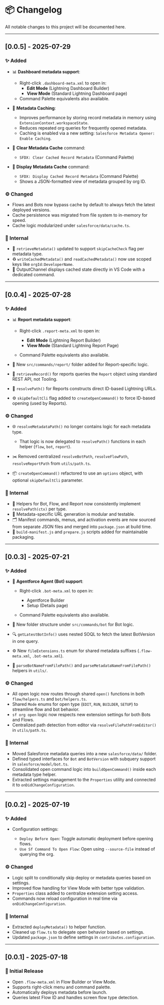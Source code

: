# 📦 Changelog

All notable changes to this project will be documented here.

---

## [0.0.5] - 2025-07-29

### ✨ Added

- 📊 **Dashboard metadata support**:

  - Right-click `.dashboard-meta.xml` to open in:
    - **Edit Mode** (Lightning Dashboard Builder)
    - **View Mode** (Standard Lightning Dashboard page)
  - Command Palette equivalents also available.

- 💾 **Metadata Caching**:

  - Improves performance by storing record metadata in memory using `ExtensionContext.workspaceState`.
  - Reduces repeated org queries for frequently opened metadata.
  - Caching is enabled via a new setting: `Salesforce Metadata Opener: Enable Caching`.

- 🧹 **Clear Metadata Cache** command:

  - `SFDX: Clear Cached Record Metadata` (Command Palette)

- 👀 **Display Metadata Cache** command:
  - `SFDX: Display Cached Record Metadata` (Command Palette)
  - Shows a JSON-formatted view of metadata grouped by org ID.

### ⚙️ Changed

- Flows and Bots now bypass cache by default to always fetch the latest deployed versions.
- Cache persistence was migrated from file system to in-memory for speed.
- Cache logic modularized under `salesforce/data/cache.ts`.

### 🧼 Internal

- 🧠 `retrieveMetadata()` updated to support `skipCacheCheck` flag per metadata type.
- ♻️ `writeCachedMetadata()` and `readCachedMetadata()` now use scoped keys like `orgId:DeveloperName`.
- 🧪 OutputChannel displays cached state directly in VS Code with a dedicated command.

---

## [0.0.4] - 2025-07-28

### ✨ Added

- 📊 **Report metadata support**:

  - Right-click `.report-meta.xml` to open in:

    - **Edit Mode** (Lightning Report Builder)
    - **View Mode** (Standard Lightning Report Page)

  - Command Palette equivalents also available.

- 📁 New `src/commands/report/` folder added for Report-specific logic.
- 🧠 `retrieveRecord()` for reports queries the `Report` object using standard REST API, not Tooling.
- 🔗 `resolvePath()` for Reports constructs direct ID-based Lightning URLs.
- ⚙️ `skipDefaultCli` flag added to `createOpenCommand()` to force ID-based opening (used by Reports).

### ⚙️ Changed

- 🌐 `resolveMetadataPath()` no longer contains logic for each metadata type.

  - That logic is now delegated to `resolvePath()` functions in each helper (`flow`, `bot`, `report`).

- ✂️ Removed centralized `resolveBotPath`, `resolveFlowPath`, `resolveReportPath` from `utils/path.ts`.
- 📦 `createOpenCommand()` refactored to use an `options` object, with optional `skipDefaultCli` parameter.

### 🧼 Internal

- 🤖 Helpers for Bot, Flow, and Report now consistently implement `resolvePath(ctx)` per type.
- 🧩 Metadata-specific URL generation is modular and testable.
- 🗂️ Manifest commands, menus, and activation events are now sourced from separate JSON files and merged into `package.json` at build time.
- 🧼 `build-manifest.js` and `prepare.js` scripts added for maintainable packaging.

---

## [0.0.3] - 2025-07-21

### ✨ Added

- 🧠 **Agentforce Agent (Bot) support**:

  - Right-click `.bot-meta.xml` to open in:

    - Agentforce Builder
    - Setup (Details page)

  - Command Palette equivalents also available.

- 📁 New folder structure under `src/commands/bot` for Bot logic.
- 🔍 `getLatestBotInfo()` uses nested SOQL to fetch the latest BotVersion in one query.
- ⚙️ New `fileExtensions.ts` enum for shared metadata suffixes (`.flow-meta.xml`, `.bot-meta.xml`).
- 🧱 `parseBotNameFromFilePath()` and `parseMetadataNameFromFilePath()` helpers in `utils/`.

### ⚙️ Changed

- All open logic now routes through shared `open()` functions in both `flow/helpers.ts` and `bot/helpers.ts`.
- Shared `Mode` enums for open type (`EDIT`, `RUN`, `BUILDER`, `SETUP`) to streamline flow and bot behavior.
- `sf org open` logic now respects new extension settings for both Bots and Flows.
- Centralized path detection from editor via `resolveFilePathFromEditor()` in `utils/path.ts`.

### 🧼 Internal

- Moved Salesforce metadata queries into a new `salesforce/data/` folder.
- Defined typed interfaces for `Bot` and `BotVersion` with subquery support in `salesforce/model/bot.ts`.
- Consolidated open command logic into `buildOpenCommand()` inside each metadata type helper.
- Extracted settings management to the `Properties` utility and connected it to `onDidChangeConfiguration`.

---

## [0.0.2] - 2025-07-19

### ✨ Added

- Configuration settings:

  - `Deploy Before Open`: Toggle automatic deployment before opening flows.
  - `Use Sf Command To Open Flow`: Open using `--source-file` instead of querying the org.

### ⚙️ Changed

- Logic split to conditionally skip deploy or metadata queries based on settings.
- Improved flow handling for View Mode with better type validation.
- `Properties` class added to centralize extension setting access.
- Commands now reload configuration in real time via `onDidChangeConfiguration`.

### 🧼 Internal

- Extracted `deployMetadata()` to helper function.
- Cleaned up `flow.ts` to delegate open behavior based on settings.
- Updated `package.json` to define settings in `contributes.configuration`.

---

## [0.0.1] - 2025-07-18

### 🚀 Initial Release

- Open `.flow-meta.xml` in Flow Builder or View Mode.
- Supports right-click menu and command palette.
- Automatically deploys metadata before launch.
- Queries latest Flow ID and handles screen flow type detection.

